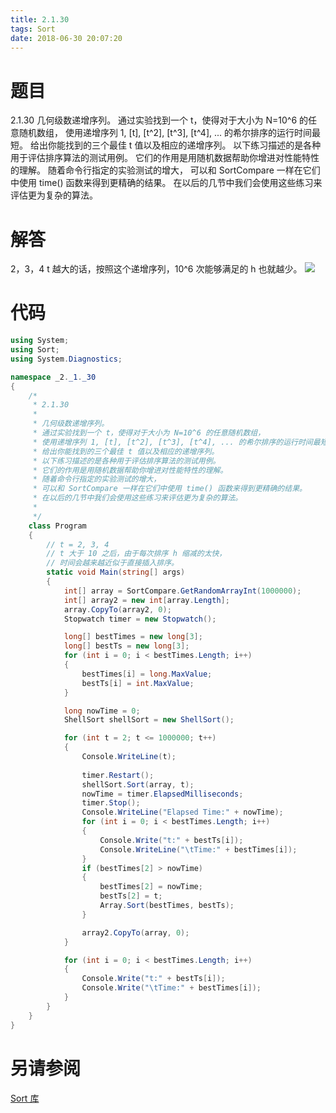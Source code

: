 ```yaml
---
title: 2.1.30
tags: Sort
date: 2018-06-30 20:07:20
---
```


# 题目

2.1.30
几何级数递增序列。 
通过实验找到一个 t，使得对于大小为 N=10^6 的任意随机数组，
使用递增序列 1, [t], [t^2], [t^3], [t^4], ... 的希尔排序的运行时间最短。 
给出你能找到的三个最佳 t 值以及相应的递增序列。 
以下练习描述的是各种用于评估排序算法的测试用例。 
它们的作用是用随机数据帮助你增进对性能特性的理解。 
随着命令行指定的实验测试的增大，
可以和 SortCompare 一样在它们中使用 time() 函数来得到更精确的结果。 
在以后的几节中我们会使用这些练习来评估更为复杂的算法。

# 解答

2，3，4
t 越大的话，按照这个递增序列，10^6 次能够满足的 h 也就越少。
![](./1.png)

# 代码

```csharp
using System;
using Sort;
using System.Diagnostics;

namespace _2._1._30
{
    /*
     * 2.1.30
     * 
     * 几何级数递增序列。
     * 通过实验找到一个 t，使得对于大小为 N=10^6 的任意随机数组，
     * 使用递增序列 1, [t], [t^2], [t^3], [t^4], ... 的希尔排序的运行时间最短。
     * 给出你能找到的三个最佳 t 值以及相应的递增序列。
     * 以下练习描述的是各种用于评估排序算法的测试用例。
     * 它们的作用是用随机数据帮助你增进对性能特性的理解。
     * 随着命令行指定的实验测试的增大，
     * 可以和 SortCompare 一样在它们中使用 time() 函数来得到更精确的结果。
     * 在以后的几节中我们会使用这些练习来评估更为复杂的算法。
     * 
     */
    class Program
    {
        // t = 2, 3, 4
        // t 大于 10 之后，由于每次排序 h 缩减的太快，
        // 时间会越来越近似于直接插入排序。
        static void Main(string[] args)
        {
            int[] array = SortCompare.GetRandomArrayInt(1000000);
            int[] array2 = new int[array.Length];
            array.CopyTo(array2, 0);
            Stopwatch timer = new Stopwatch();

            long[] bestTimes = new long[3];
            long[] bestTs = new long[3];
            for (int i = 0; i < bestTimes.Length; i++)
            {
                bestTimes[i] = long.MaxValue;
                bestTs[i] = int.MaxValue;
            }

            long nowTime = 0;
            ShellSort shellSort = new ShellSort();

            for (int t = 2; t <= 1000000; t++)
            {
                Console.WriteLine(t);
                
                timer.Restart();
                shellSort.Sort(array, t);
                nowTime = timer.ElapsedMilliseconds;
                timer.Stop();
                Console.WriteLine("Elapsed Time:" + nowTime);
                for (int i = 0; i < bestTimes.Length; i++)
                {
                    Console.Write("t:" + bestTs[i]);
                    Console.WriteLine("\tTime:" + bestTimes[i]);
                }
                if (bestTimes[2] > nowTime)
                {
                    bestTimes[2] = nowTime;
                    bestTs[2] = t;
                    Array.Sort(bestTimes, bestTs);
                }

                array2.CopyTo(array, 0);
            }

            for (int i = 0; i < bestTimes.Length; i++)
            {
                Console.Write("t:" + bestTs[i]);
                Console.Write("\tTime:" + bestTimes[i]);
            }
        }
    }
}
```

# 另请参阅

[Sort 库](https://github.com/ikesnowy/Algorithms-4th-Edition-in-Csharp/tree/master/2%20Sorting/2.1/Sort)